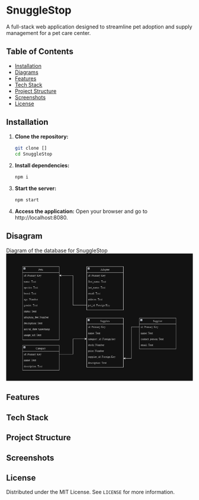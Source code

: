 # SnuggleStop
 A full-stack web application designed to streamline pet adoption and supply management for a pet care center. 

## Table of Contents
- [Installation](#installation)
- [Diagrams](#diagrams)
- [Features](#features)
- [Tech Stack](#tech-stack)
- [Project Structure](#project-structure)
- [Screenshots](#Screenshots)
- [License](#license)

## Installation
1. **Clone the repository:**
    ```bash
    git clone []
    cd SnuggleStop
    ```
2. **Install dependencies:**
    ```bash
    npm i
    ```
3. **Start the server:**
    ```bash
    npm start
    ```
4. **Access the application:**
Open your browser and go to http://localhost:8080.

## Disagram
Diagram of the database for SnuggleStop
![database diagram](images/database_diagram.png)

## Features

## Tech Stack

## Project Structure

## Screenshots


## License
Distributed under the MIT License. See `LICENSE` for more information.